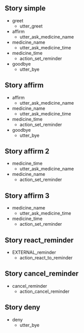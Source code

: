 ## Story simple 
* greet
  - utter_greet
* affirm
  - utter_ask_medicine_name
* medicine_name
  - utter_ask_medicine_time
* medicine_time
  - action_set_reminder
* goodbye
  - utter_bye 

## Story affirm
* affirm
  - utter_ask_medicine_name
* medicine_name
  - utter_ask_medicine_time
* medicine_time
  - action_set_reminder
* goodbye
  - utter_bye

## Story affirm 2
* medicine_time
  - utter_ask_medicine_name
* medicine_name
  - action_set_reminder

## Story affirm 3
* medicine_name
  - utter_ask_medicine_time
* medicine_time
  - action_set_reminder

## Story react_reminder
* EXTERNAL_reminder
  - action_react_to_reminder

## Story cancel_reminder
* cancel_reminder
  - action_cancel_reminder

## Story deny
* deny
  - utter_bye



